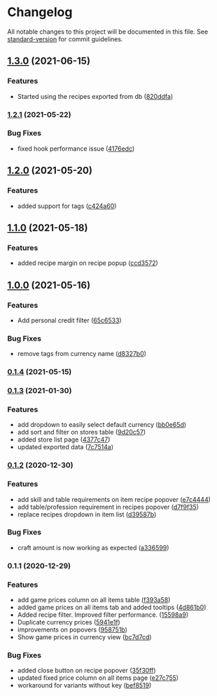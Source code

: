 # Changelog

All notable changes to this project will be documented in this file. See [standard-version](https://github.com/conventional-changelog/standard-version) for commit guidelines.

## [1.3.0](https://github.com/PedroFonseca/ecodump/compare/v1.2.1...v1.3.0) (2021-06-15)


### Features

* Started using the recipes exported from db ([820ddfa](https://github.com/PedroFonseca/ecodump/commit/820ddfa1b6f1e384a833c02907471fbe3272e5ce))

### [1.2.1](https://github.com/PedroFonseca/ecodump/compare/v1.2.0...v1.2.1) (2021-05-22)


### Bug Fixes

* fixed hook performance issue ([4176edc](https://github.com/PedroFonseca/ecodump/commit/4176edcb5d39e8152c68205343c5a9dccec797e4))

## [1.2.0](https://github.com/PedroFonseca/ecodump/compare/v1.1.0...v1.2.0) (2021-05-20)


### Features

* added support for tags ([c424a60](https://github.com/PedroFonseca/ecodump/commit/c424a60f7df33eb53c3695ebd68a0a8185a1161c))

## [1.1.0](https://github.com/PedroFonseca/ecodump/compare/v1.0.0...v1.1.0) (2021-05-18)


### Features

* added recipe margin on recipe popup ([ccd3572](https://github.com/PedroFonseca/ecodump/commit/ccd3572aa5473daae425fbad3e49c2269c1478db))

## [1.0.0](https://github.com/PedroFonseca/ecodump/compare/v0.1.4...v1.0.0) (2021-05-16)


### Features

* Add personal credit filter ([65c6533](https://github.com/PedroFonseca/ecodump/commit/65c6533ff938f6e3423662609d7697aadfcabf1c))


### Bug Fixes

* remove tags from currency name ([d8327b0](https://github.com/PedroFonseca/ecodump/commit/d8327b0b2c97d7569ec9524848416503139180bb))

### [0.1.4](https://github.com/PedroFonseca/ecodump/compare/v0.1.3...v0.1.4) (2021-05-15)

### [0.1.3](https://github.com/PedroFonseca/ecodump/compare/v0.1.2...v0.1.3) (2021-01-30)


### Features

* add dropdown to easily select default currency ([bb0e65d](https://github.com/PedroFonseca/ecodump/commit/bb0e65dee351c18dd2ff9b0130b5729fe0f8ba33))
* add sort and filter on stores table ([9d20c57](https://github.com/PedroFonseca/ecodump/commit/9d20c570e4073aba08172526f66b19987f33d49c))
* added store list page ([4377c47](https://github.com/PedroFonseca/ecodump/commit/4377c4700045b21bf426ffd97a82c82423130ef7))
* updated exported data ([7c7514a](https://github.com/PedroFonseca/ecodump/commit/7c7514a3c8b719ee770fd997ea4db4adc7a1df44))

### [0.1.2](https://github.com/PedroFonseca/ecodump/compare/v0.1.1...v0.1.2) (2020-12-30)


### Features

* add skill and table requirements on item recipe popover ([e7c4444](https://github.com/PedroFonseca/ecodump/commit/e7c44444b991c7c1c133b3202522775fadc6bd0d))
* add table/profession requirement in recipes popover ([d7f9f35](https://github.com/PedroFonseca/ecodump/commit/d7f9f35c67e4c5ce37d2301dbb0e0913a6dc2317))
* replace recipes dropdown in item list ([d39587b](https://github.com/PedroFonseca/ecodump/commit/d39587bc891ecde8bd2c264a7bc57b9ef9f1fc15))


### Bug Fixes

* craft amount is now working as expected ([a336599](https://github.com/PedroFonseca/ecodump/commit/a336599128bb63b71f1d82cd377fa7b8c1e6e8d5))

### 0.1.1 (2020-12-29)


### Features

* add game prices column on all items table ([f393a58](https://github.com/PedroFonseca/ecodump/commit/f393a5867914a906b008276f8124faa4c4f017e5))
* added game prices on all items tab and added tooltips ([4d861b0](https://github.com/PedroFonseca/ecodump/commit/4d861b0a92a0f4532e992daf95d411f6babee44c))
* Added recipe filter. Improved filter performance. ([15598a9](https://github.com/PedroFonseca/ecodump/commit/15598a9847cdeabc0d3f0706ca82d6480a076c1e))
* Duplicate currency prices ([5941e1f](https://github.com/PedroFonseca/ecodump/commit/5941e1fd70a704e092a64d92a602f2d02dcef26c))
* improvements on popovers ([958751b](https://github.com/PedroFonseca/ecodump/commit/958751b20d6a63f0fcede0cf0549f7efe7669481))
* Show game prices in currency view ([bc7d7cd](https://github.com/PedroFonseca/ecodump/commit/bc7d7cd1e4161cf0ff0eb3177eb73477882edd64))


### Bug Fixes

* added close button on recipe popover ([35f30ff](https://github.com/PedroFonseca/ecodump/commit/35f30ffe38f5996c1c1ca2f26b1909a9c1e100c2))
* updated fixed price column on all items page ([e27c755](https://github.com/PedroFonseca/ecodump/commit/e27c755ef59fe088836fa0750a9263e2e344625b))
* workaround for variants without key ([bef8519](https://github.com/PedroFonseca/ecodump/commit/bef8519be5ae231f51eb92980a0d78b89baae759))
